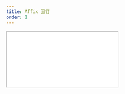 ```yaml
---
title: Affix 固钉
order: 1
---
```


<Iframe src="//mc.fusion.design/demos/comp_groups/@alifd/next/affix?theme=@alifd/theme-2" />
